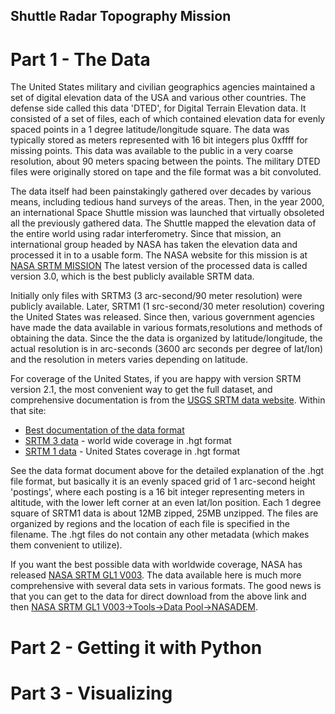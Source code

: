 Shuttle Radar Topography Mission
--------------------------------

# Part 1 - The Data

The United States military and civilian geographics agencies
maintained a set of digital elevation data of the USA and
various other countries. The defense side called this data
'DTED', for Digital Terrain Elevation data. It consisted of
a set of files, each of which contained elevation data for evenly
spaced points in a 1 degree latitude/longitude square. The data was typically
stored as meters represented with 16 bit integers plus 0xffff
for missing points. This data was available to the public in 
a very coarse resolution, about 90 meters spacing between the points.
The military DTED files were originally stored on tape and the file
format was a bit convoluted.

The data itself had been painstakingly gathered over decades by various
means, including tedious hand surveys of the areas. Then, in 
the year 2000, an international Space Shuttle mission was launched that 
virtually obsoleted all the previously gathered data. The Shuttle
mapped the elevation data of the entire world using radar interferometry.
Since that mission, an international group headed by NASA has 
taken the elevation data and processed it in to a usable form. The
NASA website for this mission is at [NASA SRTM MISSION](https://www2.jpl.nasa.gov/srtm/mission.htm)
The latest version of the processed data is called version 3.0, which 
is the best publicly available SRTM data.

 Initially only files with
 SRTM3 (3 arc-second/90 meter resolution) were publicly available. Later,
 SRTM1 (1 src-second/30 meter resolution) covering the United States was
 released. Since then, various government agencies have made the data available
 in various formats,resolutions and methods of obtaining the data. Since
 the the data is organized by latitude/longitude, the actual resolution
 is in arc-seconds (3600 arc seconds per degree of lat/lon) and the
 resolution in meters varies depending on latitude. 
 
 For coverage of the United States, if you are happy with version SRTM version 2.1, 
 the most convenient way to get the full dataset, and comprehensive documentation is
 from the [USGS SRTM data website](https://dds.cr.usgs.gov/srtm).
 Within that site:
 
  - [Best documentation of the data format](https://dds.cr.usgs.gov/srtm/version2_1/Documentation/SRTM_Topo.pdf)
  - [SRTM 3 data](https://dds.cr.usgs.gov/srtm/version2_1/SRTM3/) - world wide coverage in .hgt format
  - [SRTM 1 data](https://dds.cr.usgs.gov/srtm/version2_1/SRTM1/) - United States coverage in .hgt format
  
  See the data format document above for the detailed explanation of
  the .hgt file format, but basically it is an evenly spaced grid of 1 arc-second
  height 'postings', where each posting is a 16 bit integer representing meters
  in altitude,  with the lower left corner at an even lat/lon position.
  Each 1 degree square of SRTM1 data is about 12MB
  zipped, 25MB unzipped. The files are organized by regions and the
  location of each file is specified in the filename. The .hgt files
  do not contain any other metadata (which makes them convenient to utilize).
  
  If you want the best possible data with worldwide coverage, NASA has
  released [NASA SRTM GL1 V003](https://lpdaac.usgs.gov/products/srtmgl1v003/). The data
  available here is much more comprehensive with several data sets in various formats. The good
  news is that you can get to the data for direct download from the above link and then
  [NASA SRTM GL1 V003->Tools->Data Pool->NASADEM](https://e4ftl01.cr.usgs.gov/provisional/MEaSUREs/NASADEM/). 
    
   # Part 2 - Getting it with Python
   
   # Part 3 - Visualizing 